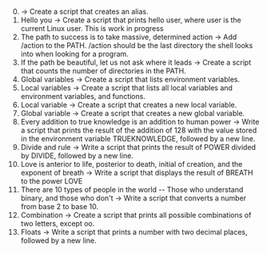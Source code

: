 0. <o>-> Create a script that creates an alias.
1. Hello you -> Create a script that prints hello user, where user is the current Linux user. This is work in progress
2. The path to success is to take massive, determined action -> Add /action to the PATH. /action should be the last directory the shell looks into when looking for a program.
3. If the path be beautiful, let us not ask where it leads -> Create a script that counts the number of directories in the PATH.
4. Global variables -> Create a script that lists environment variables.
5. Local variables -> Create a script that lists all local variables and environment variables, and functions.
6. Local variable -> Create a script that creates a new local variable.
7. Global variable -> Create a script that creates a new global variable.
8. Every addition to true knowledge is an addition to human power -> Write a script that prints the result of the addition of 128 with the value stored in the environment variable TRUEKNOWLEDGE, followed by a new line.
9. Divide and rule -> Write a script that prints the result of POWER divided by DIVIDE, followed by a new line.
10. Love is anterior to life, posterior to death, initial of creation, and the exponent of breath -> Write a script that displays the result of BREATH to the power LOVE
11. There are 10 types of people in the world -- Those who understand binary, and those who don't -> Write a script that converts a number from base 2 to base 10.
12. Combination -> Create a script that prints all possible combinations of two letters, except oo.
13. Floats -> Write a script that prints a number with two decimal places, followed by a new line.
